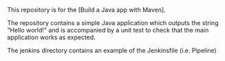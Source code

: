 This repository is for the [Build a Java app with Maven].

The repository contains a simple Java application which outputs the string "Hello world!" and is accompanied by a unit test to check that the main application works as expected.

The jenkins directory contains an example of the Jenkinsfile (i.e. Pipeline)